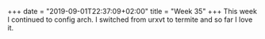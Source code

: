+++
date = "2019-09-01T22:37:09+02:00"
title = "Week 35"
+++
This week I continued to config arch. I switched from urxvt to termite and so far I love it.

